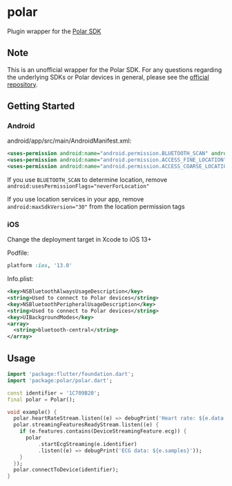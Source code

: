 # polar

Plugin wrapper for the [Polar SDK](https://github.com/polarofficial/polar-ble-sdk)

## Note

This is an unofficial wrapper for the Polar SDK. For any questions regarding the underlying SDKs or Polar devices in general, please see the [official repository](https://github.com/polarofficial/polar-ble-sdk).

## Getting Started

### Android

android/app/src/main/AndroidManifest.xml:

```xml
<uses-permission android:name="android.permission.BLUETOOTH_SCAN" android:usesPermissionFlags="neverForLocation" />
<uses-permission android:name="android.permission.ACCESS_FINE_LOCATION" android:maxSdkVersion="30" />
<uses-permission android:name="android.permission.ACCESS_COARSE_LOCATION" android:maxSdkVersion="30" />
```

If you use `BLUETOOTH_SCAN` to determine location, remove `android:usesPermissionFlags="neverForLocation"`

If you use location services in your app, remove `android:maxSdkVersion="30"` from the location permission tags

### iOS

Change the deployment target in Xcode to iOS 13+

Podfile:

```ruby
platform :ios, '13.0'
```

Info.plist:

```xml
<key>NSBluetoothAlwaysUsageDescription</key>
<string>Used to connect to Polar devices</string>
<key>NSBluetoothPeripheralUsageDescription</key>
<string>Used to connect to Polar devices</string>
<key>UIBackgroundModes</key>
<array>
  <string>bluetooth-central</string>
</array>
```

## Usage

<!-- embedme readme/usage.dart -->
```dart
import 'package:flutter/foundation.dart';
import 'package:polar/polar.dart';

const identifier = '1C709B20';
final polar = Polar();

void example() {
  polar.heartRateStream.listen((e) => debugPrint('Heart rate: ${e.data.hr}'));
  polar.streamingFeaturesReadyStream.listen((e) {
    if (e.features.contains(DeviceStreamingFeature.ecg)) {
      polar
          .startEcgStreaming(e.identifier)
          .listen((e) => debugPrint('ECG data: ${e.samples}'));
    }
  });
  polar.connectToDevice(identifier);
}

```